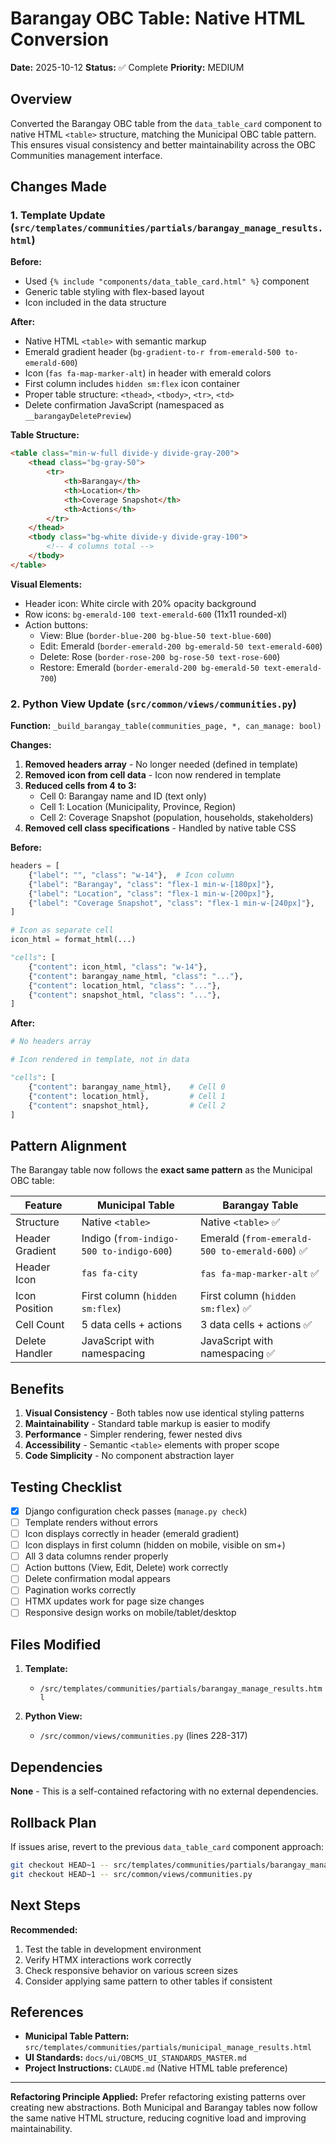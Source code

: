 # Barangay OBC Table: Native HTML Conversion

**Date:** 2025-10-12
**Status:** ✅ Complete
**Priority:** MEDIUM

## Overview

Converted the Barangay OBC table from the `data_table_card` component to native HTML `<table>` structure, matching the Municipal OBC table pattern. This ensures visual consistency and better maintainability across the OBC Communities management interface.

## Changes Made

### 1. Template Update (`src/templates/communities/partials/barangay_manage_results.html`)

**Before:**
- Used `{% include "components/data_table_card.html" %}` component
- Generic table styling with flex-based layout
- Icon included in the data structure

**After:**
- Native HTML `<table>` with semantic markup
- Emerald gradient header (`bg-gradient-to-r from-emerald-500 to-emerald-600`)
- Icon (`fas fa-map-marker-alt`) in header with emerald colors
- First column includes `hidden sm:flex` icon container
- Proper table structure: `<thead>`, `<tbody>`, `<tr>`, `<td>`
- Delete confirmation JavaScript (namespaced as `__barangayDeletePreview`)

**Table Structure:**
```html
<table class="min-w-full divide-y divide-gray-200">
    <thead class="bg-gray-50">
        <tr>
            <th>Barangay</th>
            <th>Location</th>
            <th>Coverage Snapshot</th>
            <th>Actions</th>
        </tr>
    </thead>
    <tbody class="bg-white divide-y divide-gray-100">
        <!-- 4 columns total -->
    </tbody>
</table>
```

**Visual Elements:**
- Header icon: White circle with 20% opacity background
- Row icons: `bg-emerald-100 text-emerald-600` (11x11 rounded-xl)
- Action buttons:
  - View: Blue (`border-blue-200 bg-blue-50 text-blue-600`)
  - Edit: Emerald (`border-emerald-200 bg-emerald-50 text-emerald-600`)
  - Delete: Rose (`border-rose-200 bg-rose-50 text-rose-600`)
  - Restore: Emerald (`border-emerald-200 bg-emerald-50 text-emerald-700`)

### 2. Python View Update (`src/common/views/communities.py`)

**Function:** `_build_barangay_table(communities_page, *, can_manage: bool)`

**Changes:**
1. **Removed headers array** - No longer needed (defined in template)
2. **Removed icon from cell data** - Icon now rendered in template
3. **Reduced cells from 4 to 3:**
   - Cell 0: Barangay name and ID (text only)
   - Cell 1: Location (Municipality, Province, Region)
   - Cell 2: Coverage Snapshot (population, households, stakeholders)
4. **Removed cell class specifications** - Handled by native table CSS

**Before:**
```python
headers = [
    {"label": "", "class": "w-14"},  # Icon column
    {"label": "Barangay", "class": "flex-1 min-w-[180px]"},
    {"label": "Location", "class": "flex-1 min-w-[200px]"},
    {"label": "Coverage Snapshot", "class": "flex-1 min-w-[240px]"},
]

# Icon as separate cell
icon_html = format_html(...)

"cells": [
    {"content": icon_html, "class": "w-14"},
    {"content": barangay_name_html, "class": "..."},
    {"content": location_html, "class": "..."},
    {"content": snapshot_html, "class": "..."},
]
```

**After:**
```python
# No headers array

# Icon rendered in template, not in data

"cells": [
    {"content": barangay_name_html},    # Cell 0
    {"content": location_html},         # Cell 1
    {"content": snapshot_html},         # Cell 2
]
```

## Pattern Alignment

The Barangay table now follows the **exact same pattern** as the Municipal OBC table:

| Feature | Municipal Table | Barangay Table |
|---------|----------------|----------------|
| Structure | Native `<table>` | Native `<table>` ✅ |
| Header Gradient | Indigo (`from-indigo-500 to-indigo-600`) | Emerald (`from-emerald-500 to-emerald-600`) ✅ |
| Header Icon | `fas fa-city` | `fas fa-map-marker-alt` ✅ |
| Icon Position | First column (`hidden sm:flex`) | First column (`hidden sm:flex`) ✅ |
| Cell Count | 5 data cells + actions | 3 data cells + actions ✅ |
| Delete Handler | JavaScript with namespacing | JavaScript with namespacing ✅ |

## Benefits

1. **Visual Consistency** - Both tables now use identical styling patterns
2. **Maintainability** - Standard table markup is easier to modify
3. **Performance** - Simpler rendering, fewer nested divs
4. **Accessibility** - Semantic `<table>` elements with proper scope
5. **Code Simplicity** - No component abstraction layer

## Testing Checklist

- [x] Django configuration check passes (`manage.py check`)
- [ ] Template renders without errors
- [ ] Icon displays correctly in header (emerald gradient)
- [ ] Icon displays in first column (hidden on mobile, visible on sm+)
- [ ] All 3 data columns render properly
- [ ] Action buttons (View, Edit, Delete) work correctly
- [ ] Delete confirmation modal appears
- [ ] Pagination works correctly
- [ ] HTMX updates work for page size changes
- [ ] Responsive design works on mobile/tablet/desktop

## Files Modified

1. **Template:**
   - `/src/templates/communities/partials/barangay_manage_results.html`

2. **Python View:**
   - `/src/common/views/communities.py` (lines 228-317)

## Dependencies

**None** - This is a self-contained refactoring with no external dependencies.

## Rollback Plan

If issues arise, revert to the previous `data_table_card` component approach:

```bash
git checkout HEAD~1 -- src/templates/communities/partials/barangay_manage_results.html
git checkout HEAD~1 -- src/common/views/communities.py
```

## Next Steps

**Recommended:**
1. Test the table in development environment
2. Verify HTMX interactions work correctly
3. Check responsive behavior on various screen sizes
4. Consider applying same pattern to other tables if consistent

## References

- **Municipal Table Pattern:** `src/templates/communities/partials/municipal_manage_results.html`
- **UI Standards:** `docs/ui/OBCMS_UI_STANDARDS_MASTER.md`
- **Project Instructions:** `CLAUDE.md` (Native HTML table preference)

---

**Refactoring Principle Applied:** Prefer refactoring existing patterns over creating new abstractions. Both Municipal and Barangay tables now follow the same native HTML structure, reducing cognitive load and improving maintainability.
